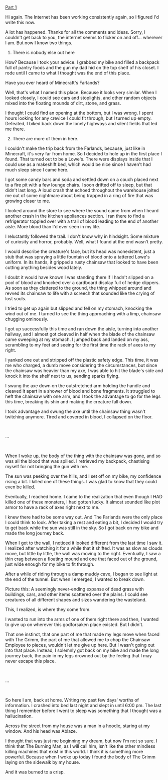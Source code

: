 [Part 1](https://www.reddit.com/r/nosleep/comments/xntuo0/for_the_past_week_the_world_has_been_emptyalmost/)

Hi again. The Internet has been working consistently again, so I figured I'd write this now.

A lot has happened. Thanks for all the comments and ideas. Sorry, I couldn't get back to you, the internet seems to flicker on and off... wherever I am. But now I know two things.

1. There is nobody else out here

How? Because I took your advice. I grabbed my bike and filled a backpack full of pantry foods and the gun my dad hid on the top shelf of his closet. I rode until I came to what I thought was the end of this place.

Have you ever heard of Minecraft's Farlands?

Well, that's what I named this place. Because it looks very similar. When I looked closely, I could see cars and stoplights, and other random objects mixed into the floating mounds of dirt, stone, and grass.

I thought I could find an opening at the bottom, but I was wrong. I spent hours looking for any crevice I could fit through, but I turned up empty. Defeated, I biked back down the lonely highways and silent fields that led me there.

2. There are more of them in here.

I couldn't make the trip back from the Farlands, because, just like in Minecraft, it's very far from home. So I decided to hole up in the first place I found. That turned out to be a Lowe's. There were displays inside that I could use as a makeshift bed, which would be nice since I haven't had much sleep since I came here.

I got some candy bars and soda and settled down on a couch placed next to a fire pit with a few lounge chairs. I soon drifted off to sleep, but that didn't last long. A loud crash that echoed throughout the warehouse jolted me out of some nightmare about being trapped in a ring of fire that was growing closer to me.

I looked around the store to see where the sound came from when I heard another crash in the kitchen appliances section. I ran there to find a refrigerator toppled over with a trail of blood leading to the end of another aisle. More blood than I'd ever seen in my life.

I reluctantly followed the trail. I don't know why in hindsight. Some mixture of curiosity and horror, probably. Well, what I found at the end wasn't pretty.

I would describe the creature's face, but its head was nonexistent, just a stub that was spraying a little fountain of blood onto a tattered Lowe's uniform. In its hands, it gripped a rusty chainsaw that looked to have been cutting anything besides wood lately.

I doubt it would have known I was standing there if I hadn't slipped on a pool of blood and knocked over a cardboard display full of hedge clippers. As soon as they clattered to the ground, the thing whipped around and revved its chainsaw to life with a screech that sounded like the crying of lost souls.

I tried to get up again but slipped and fell on my stomach, knocking the wind out of me. I turned to see the thing approaching with a limp, chainsaw chugging ominously.

I got up successfully this time and ran down the aisle, turning into another hallway, and I almost got cleaved in half when the blade of the chainsaw came sweeping at my stomach. I jumped back and landed on my ass, scrambling to my feet and seeing for the first time the rack of axes to my right.

I yanked one out and stripped off the plastic safety edge. This time, it was me who charged, a dumb move considering the circumstances, but since the chainsaw was heavier than my axe, I was able to hit the blade's side and knock it into the shelf next to us, sending sparks flying.

I swung the axe down on the outstretched arm holding the handle and cleaved it apart in a shower of blood and bone fragments. It struggled to heft the chainsaw with one arm, and I took the advantage to go for the legs this time, breaking its shin and making the creature fall down.

I took advantage and swung the axe until the chainsaw thing wasn't twitching anymore. Tired and covered in blood, I collapsed on the floor.

&#x200B;

...

&#x200B;

When I woke up, the body of the thing with the chainsaw was gone, and so was all the blood that was spilled. I retrieved my backpack, chastising myself for not bringing the gun with me.

The sun was peeking over the hills, and I set off on my bike, my confidence rising a bit. I killed one of these things. I was glad to know that they could even be killed.

Eventually, I reached home. I came to the realization that even though I HAD killed one of these monsters, I had gotten lucky. It almost sounded like plot armor to have a rack of axes right next to me.

I knew there had to be some way out. And The Farlands were the only place I could think to look. After taking a rest and eating a bit, I decided I would try to get back while the sun was still in the sky. So I got back on my bike and made the long journey back.

When I got to the wall, I noticed it looked different from the last time I saw it. I realized after watching it for a while that it shifted. It was as slow as clouds move, but little by little, the wall was moving to the right. Eventually, I saw a thin crag between a floating mound and one that faced out of the ground, just wide enough for my bike to fit through.

After a while of riding through a damp muddy cave, I began to see light at the end of the tunnel. But when I emerged, I wanted to break down.

Picture this: A seemingly never-ending expanse of dead grass with buildings, cars, and other items scattered over the plains. I could see creatures of all different shapes and sizes wandering the wasteland.

This, I realized, is where they come from.

I wanted to run into the arms of one of them right there and then, I wanted to give up on wherever this godforsaken place existed. But I didn't.

That one instinct, that one part of me that made my legs move when faced with The Grimm, the part of me that allowed me to chop the Chainsaw Employee to pieces, wouldn't let me give up here. But I wasn't going out into that place. Instead, I solemnly got back on my bike and made the long journey back, the pain in my legs drowned out by the feeling that I may never escape this place.

&#x200B;

...

&#x200B;

So here I am, back at home. Writing my past few days' worths of information. I crashed into bed last night and slept in until 6:00 pm. The last thing I remember before I went to sleep was something that I thought was a hallucination.

Across the street from my house was a man in a hoodie, staring at my window. And his head was Ablaze.

I thought that was just me beginning my dream, but now I'm not so sure. I think that The Burning Man, as I will call him, isn't like the other mindless killing machines that exist in this world. I think it is something more powerful. Because when I woke up today I found the body of The Grimm laying on the sidewalk by my house.

And it was burned to a crisp.